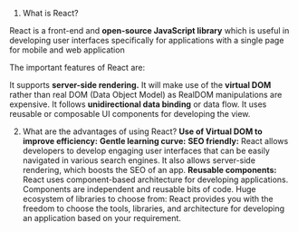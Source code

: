 1. What is React?

React is a front-end and **open-source JavaScript library** which is useful in developing user interfaces specifically
for
applications with a single page for mobile and web application

The important features of React are:

It supports **server-side rendering.**
It will make use of the **virtual DOM** rather than real DOM (Data Object Model) as RealDOM manipulations are expensive.
It follows **unidirectional data binding** or data flow.
It uses reusable or composable UI components for developing the view.

2. What are the advantages of using React?
   **Use of Virtual DOM to improve efficiency:**
   **Gentle learning curve:**
   **SEO friendly:** React allows developers to develop engaging user interfaces that can be easily navigated in various
   search engines. It also allows server-side rendering, which boosts the SEO of an app.
   **Reusable components:** React uses component-based architecture for developing applications. Components are independent and reusable bits of code.
   Huge ecosystem of libraries to choose from: React provides you with the freedom to choose the tools, libraries, and architecture for developing an application based on your requirement.

